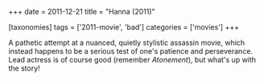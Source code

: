 +++
date = 2011-12-21
title = "Hanna (2011)"

[taxonomies]
tags = ['2011-movie', 'bad']
categories = ['movies']
+++

A pathetic attempt at a nuanced, quietly stylistic assassin movie, which
instead happens to be a serious test of one\'s patience and
perseverance. Lead actress is of course good (remember *Atonement*), but
what\'s up with the story!
